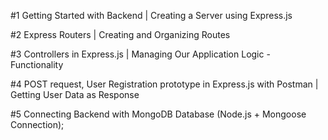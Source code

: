#1 Getting Started with Backend | Creating a Server using Express.js

#2 Express Routers | Creating and Organizing Routes

#3 Controllers in Express.js | Managing Our Application Logic - Functionality

#4 POST request, User Registration prototype in Express.js with Postman | Getting User Data as Response

#5 Connecting Backend with MongoDB Database (Node.js + Mongoose Connection);
